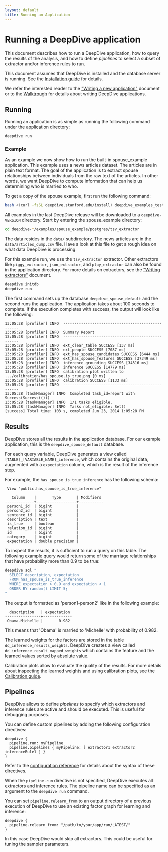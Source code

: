 ```yaml
---
layout: default
title: Running an Application
---
```


# Running a DeepDive application

This document describes how to run a DeepDive application, how to query the
results of the analysis, and how to define *pipelines* to select a subset of
extractor and/or inference rules to run.

This document assumes that DeepDive is installed and the database server is
running. See the [Installation guide](installation.md) for details.

We refer the interested reader to the ["Writing a new
application"](writing.md) document or to the
[Walktrough](walkthrough.md) for details about writing DeepDive
applications.


## Running
<!-- TODO This section overlaps too much with tutorial. Should be removed perhaps? -->

Running an application is as simple as running the following command under the application directory:

```bash
deepdive run
```

### Example

As an example we now show how to run the built-in spouse\_example application.
This example uses a news articles dataset. The articles are in plain text
format. The goal of the application is to extract spouse relationships between
individuals from the raw text of the articles. In other words, we want DeepDive
to compute information that can help us determining who is married to who.

To get a copy of the spouse example, first run the following command:

```bash
bash <(curl -fsSL deepdive.stanford.edu/install) deepdive_examples_tests
```

All examples in the last DeepDive release will be downloaded to a `deepdive-VERSION` directory.
Start by entering the spouse\_example directory:

```bash
cd deepdive-*/examples/spouse_example/postgres/tsv_extractor
```

The data resides in the `data/` subdirectory. The news articles are in the
`data/articles_dump.csv` file. Have a look at this file to get a rough idea
on what data DeepDive is processing.

For this example run, we use the `tsv_extractor` extractor.
Other extractors like `piggy_extractor`, `json_extractor`, and
`plpy_extractor` can also be found in the application directory. For more
details on extractors, see the ["Writing extractors"](extractors.md) document.

```bash
deepdive initdb
deepdive run
```

The first command sets up the database `deepdive_spouse_default` and the second runs the
application. The application takes about 100 seconds to complete. If the
execution completes with success, the output will look like the following:

    13:05:28 [profiler] INFO  --------------------------------------------------
    13:05:28 [profiler] INFO  Summary Report
    13:05:28 [profiler] INFO  --------------------------------------------------
    13:05:28 [profiler] INFO  ext_clear_table SUCCESS [137 ms]
    13:05:28 [profiler] INFO  ext_people SUCCESS [7087 ms]
    13:05:28 [profiler] INFO  ext_has_spouse_candidates SUCCESS [6444 ms]
    13:05:28 [profiler] INFO  ext_has_spouse_features SUCCESS [37349 ms]
    13:05:28 [profiler] INFO  inference_grounding SUCCESS [34316 ms]
    13:05:28 [profiler] INFO  inference SUCCESS [14779 ms]
    13:05:28 [profiler] INFO  calibration plot written to .../calibration/has_spouse.is_true.png [0 ms]
    13:05:28 [profiler] INFO  calibration SUCCESS [1133 ms]
    13:05:28 [profiler] INFO  --------------------------------------------------
    13:05:28 [taskManager] INFO  Completed task_id=report with Success(Success(()))
    13:05:28 [taskManager] INFO  1/1 tasks eligible.
    13:05:28 [taskManager] INFO  Tasks not_eligible: Set()
    [success] Total time: 103 s, completed Jun 23, 2014 1:05:28 PM

## <a name="results" href="#"></a> Results

DeepDive stores all the results in the application database. For our example
application, this is the `deepdive_spouse_default` database.

For each query variable, DeepDive generates a view called
`[TABLE]_[VARIABLE_NAME]_inference`, which contains the original data, augmented
with a `expectation` column, which is the result of the inference step.

For example, the `has_spouse_is_true_inference` has the
following schema:

     View "public.has_spouse_is_true_inference"

       Column    |       Type       | Modifiers
    -------------+------------------+-----------
     person1_id  | bigint           |
     person2_id  | bigint           |
     sentence_id | bigint           |
     description | text             |
     is_true     | boolean          |
     relation_id | bigint           |
     id          | bigint           |
     category    | bigint           |
     expectation | double precision |

To inspect the results, it is sufficient to run a query on this table. The
following example query would return some of the marriage relationships that
have probability more than 0.9 to be true:

```bash
deepdive sql "
  SELECT description, expectation
  FROM has_spouse_is_true_inference
  WHERE expectation > 0.9 and expectation < 1
  ORDER BY random() LIMIT 5;
"
```

The output is formatted as 'person1-person2' like in the following example:

      description   | expectation
    ----------------+-------------
     Obama-Michelle |       0.982

This means that 'Obama' is married to 'Michelle' with probability of 0.982.

The learned weights for the factors are stored in the table
`dd_inference_results_weights`. DeepDive creates a view called
`dd_inference_result_mapped_weights` which contains the feature and the
learned values sorted by absolute value.

Calibration plots allow to evaluate the quality of the results. For more details
about inspecting the learned weights and using calibration plots, see the
[Calibration guide](calibration.md).

## <a name="pipelines" href="#"></a> Pipelines

DeepDive allows to define *pipelines* to specify which extractors and inference
rules are active and should be executed. This is useful for debugging purposes.

You can define custom pipelines by adding the following configuration directives:

    deepdive {
      pipeline.run: myPipeline
      pipeline.pipelines { myPipeline: [ extractor1 extractor2 inferenceRule1 ] }
    }

Refer to the [configuration reference](configuration.md#pipelines) for details
about the syntax of these directives.

When the `pipeline.run` directive is not specified, DeepDive executes all
extractors and inference rules.
The pipeline name can be specified as an argument to the `deepdive run` command.

You can set `pipeline.relearn_from` to an output directory of a previous
execution of DeepDive to use an existing factor graph for learning and
inference:

    deepdive {
      pipeline.relearn_from: "/path/to/your/app/run/LATEST/"
    }

In this case DeepDive would skip all extractors. This could be useful for tuning
the sampler parameters.

